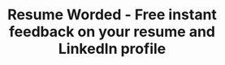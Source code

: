 ---
name: resumeworded
host: resumeworded.com
origin: https://resumeworded.com
pathname: /
search: ''
href: https://resumeworded.com/
title: Resume Worded - Free instant feedback on your resume and LinkedIn profile
ogTitle: Resume Worded - Free instant feedback on your resume and LinkedIn profile
twitterTitle: Resume Worded - Free instant feedback on your resume and LinkedIn profile
description: >-
  Our online resume and LinkedIn grader instantly scores your resume and
  LinkedIn profile and gives you detailed feedback on how to get more
  opportunities and interviews.
ogDescription: >-
  Our online resume and LinkedIn grader instantly scores your resume and
  LinkedIn profile and gives you detailed feedback on how to get more
  opportunities and interviews.
image: https://resumeworded.com/assets/images/site-preview-score.png
ogImage: https://resumeworded.com/assets/images/site-preview-score.png
twitterImage: ''
keywords: ''

---